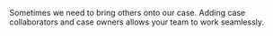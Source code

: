 
Sometimes we need to bring others onto our case. Adding case collaborators and case owners allows your team to work seamlessly.


